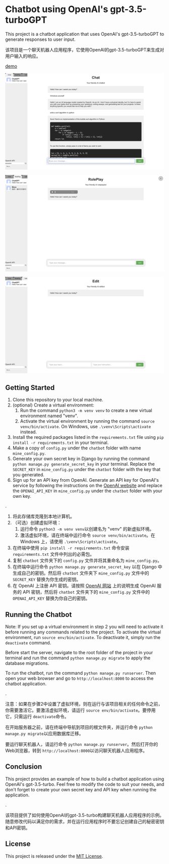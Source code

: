 # Chatbot using OpenAI's gpt-3.5-turboGPT

This project is a chatbot application that uses OpenAI's gpt-3.5-turboGPT to generate responses to user input.

该项目是一个聊天机器人应用程序，它使用OpenAI的gpt-3.5-turboGPT来生成对用户输入的响应。

[demo](https://lilycyf.github.io/Chatbot-using-OpenAI-s-gpt-3.5-turboGPT/chatchatchat/demo.html)

![1680237931061](image/README/1680237931061.png)

![1680237800542](image/README/1680237800542.png)

![1680238175144](image/README/1680238175144.png)

## Getting Started

1. Clone this repository to your local machine.
2. (optional) Create a virtual environment:
   1. Run the command `python3 -m venv venv` to create a new virtual environment named "venv".
   2. Activate the virtual environment by running the command `source venv/bin/activate`. On Windows, use `.\venv\Scripts\activate` instead.
3. Install the required packages listed in the `requirements.txt` file using `pip install -r requirements.txt` in your terminal.
4. Make a copy of  `config.py` under the `chatbot` folder with name `mine_config.py`.
5. Generate your own secret key in Django by running the command `python manage.py generate_secret_key` in your terminal. Replace the `SECRET_KEY` in `mine_config.py` under the `chatbot` folder with the key that you generated.
6. Sign up for an API key from OpenAI. Generate an API key for OpenAI's service by following the instructions on the [OpenAI website](https://platform.openai.com/account/api-keys) and replace the `OPENAI_API_KEY` in `mine_config.py` under the `chatbot` folder with your own key.

.

1. 将此存储库克隆到本地计算机。
2. （可选）创建虚拟环境：
   1. 运行命令 `python3 -m venv venv`以创建名为 "venv" 的新虚拟环境。
   2. 激活虚拟环境，请在终端中运行命令 `source venv/bin/activate`。在 Windows 上，请使用 `.\venv\Scripts\activate`。
3. 在终端中使用 `pip install -r requirements.txt` 命令安装 `requirements.txt` 文件中列出的必需包。
4. 复制 `chatbot` 文件夹下的 `config.py` 文件并将其重命名为 `mine_config.py`。
5. 在终端中运行命令 `python manage.py generate_secret_key` 以在 Django 中生成自己的密钥。然后将 `chatbot` 文件夹下 `mine_config.py` 文件中的 `SECRET_KEY` 替换为你生成的密钥。
6. 在 OpenAI 上注册 API 密钥。请按照 [OpenAI 网站](https://platform.openai.com/account/api-keys) 上的说明生成 OpenAI 服务的 API 密钥，然后将 `chatbot` 文件夹下的 `mine_config.py` 文件中的 `OPENAI_API_KEY` 替换为你自己的密钥。

## Running the Chatbot

Note: If you set up a virtual environment in step 2 you will need to activate it before running any commands related to the project. To activate the virtual environment, run `source env/bin/activate`. To deactivate it, simply run the `deactivate` command.

Before start the server, navigate to the root folder of the project in your terminal and run the command `python manage.py migrate` to apply the database migrations.

To run the chatbot, run the command `python manage.py runserver`. Then open your web browser and go to `http://localhost:8000` to access the chatbot application.

.

注意：如果在步骤2中设置了虚拟环境，则在运行与该项目相关的任何命令之前，你需要激活它。要激活虚拟环境，请运行 `source env/bin/activate`。要停用它，只需运行 `deactivate`命令。

在开始服务器之前，请在终端中导航到项目的根文件夹，并运行命令 `python manage.py migrate`以应用数据库迁移。

要运行聊天机器人，请运行命令 `python manage.py runserver`。然后打开你的Web浏览器，转到 `http://localhost:8000`以访问聊天机器人应用程序。

## Conclusion

This project provides an example of how to build a chatbot application using OpenAI's gpt-3.5-turbo. Feel free to modify the code to suit your needs, and don't forget to create your own secret key and API key when running the application.

.

该项目提供了如何使用OpenAI的gpt-3.5-turbo构建聊天机器人应用程序的示例。随意修改代码以满足你的需求，并在运行应用程序时不要忘记创建自己的秘密密钥和API密钥。

## License

This project is released under the [MIT License](./LICENSE).

